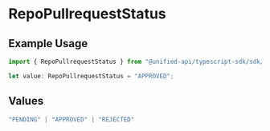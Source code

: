 # RepoPullrequestStatus

## Example Usage

```typescript
import { RepoPullrequestStatus } from "@unified-api/typescript-sdk/sdk/models/shared";

let value: RepoPullrequestStatus = "APPROVED";
```

## Values

```typescript
"PENDING" | "APPROVED" | "REJECTED"
```